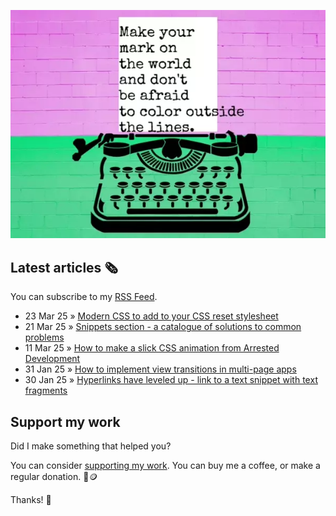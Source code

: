 ![animated image showing a typewriter typing out the following message: leave your mark on the world and dont be afraid to color outside of the lines. The word outside goes outside of the piece of paper](img/mark-on-the-world.webp)

## Latest articles 🗞️

You can subscribe to my [RSS Feed](https://www.roboleary.net/feed.xml).

<!-- BLOG:START -->
 - 23 Mar 25 » [Modern CSS to add to your CSS reset stylesheet](https://www.roboleary.net/blog/reset-update/)
 - 21 Mar 25 » [Snippets section - a catalogue of solutions to common problems](https://www.roboleary.net/blog/snippets-section/)
 - 11 Mar 25 » [How to make a slick CSS animation from Arrested Development](https://www.roboleary.net/blog/arrested-development-title-sequence/)
 - 31 Jan 25 » [How to implement view transitions in multi-page apps](https://blog.logrocket.com/how-to-implement-view-transitions-multi-page-apps/)
 - 30 Jan 25 » [Hyperlinks have leveled up - link to a text snippet with text fragments](https://www.roboleary.net/blog/text-fragments/)<!-- BLOG:END -->

## Support my work

Did I make something that helped you?

You can consider [supporting my work](https://ko-fi.com/roboleary). You can buy me a coffee, or make a regular donation. 🌈🪙

Thanks! 🙏
